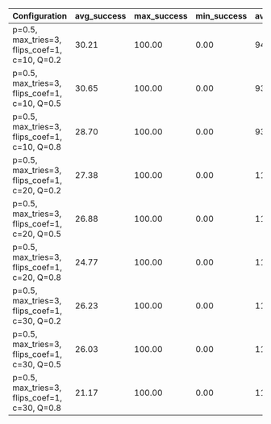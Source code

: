 | Configuration                                 |   avg_success |   max_success |   min_success |   avg_total_flips |   avg_time |   phase_transition |
|-----------------------------------------------|---------------|---------------|---------------|-------------------|------------|--------------------|
| p=0.5, max_tries=3, flips_coef=1, c=10, Q=0.2 |         30.21 |        100.00 |          0.00 |          94122.78 |      23.39 |               3.10 |
| p=0.5, max_tries=3, flips_coef=1, c=10, Q=0.5 |         30.65 |        100.00 |          0.00 |          93237.31 |      23.07 |               3.20 |
| p=0.5, max_tries=3, flips_coef=1, c=10, Q=0.8 |         28.70 |        100.00 |          0.00 |          93082.26 |      23.56 |               3.20 |
| p=0.5, max_tries=3, flips_coef=1, c=20, Q=0.2 |         27.38 |        100.00 |          0.00 |         114787.94 |      28.44 |               3.20 |
| p=0.5, max_tries=3, flips_coef=1, c=20, Q=0.5 |         26.88 |        100.00 |          0.00 |         114110.16 |      27.96 |               3.10 |
| p=0.5, max_tries=3, flips_coef=1, c=20, Q=0.8 |         24.77 |        100.00 |          0.00 |         114732.33 |      27.87 |               3.20 |
| p=0.5, max_tries=3, flips_coef=1, c=30, Q=0.2 |         26.23 |        100.00 |          0.00 |         115416.96 |      27.77 |               3.20 |
| p=0.5, max_tries=3, flips_coef=1, c=30, Q=0.5 |         26.03 |        100.00 |          0.00 |         114622.21 |      27.98 |               3.20 |
| p=0.5, max_tries=3, flips_coef=1, c=30, Q=0.8 |         21.17 |        100.00 |          0.00 |         116079.24 |      27.41 |               2.90 |